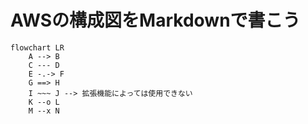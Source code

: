 # AWSの構成図をMarkdownで書こう

```mermaid
flowchart LR
    A --> B
    C --- D
    E -.-> F
    G ==> H
    I ~~~ J --> 拡張機能によっては使用できない
    K --o L
    M --x N
```